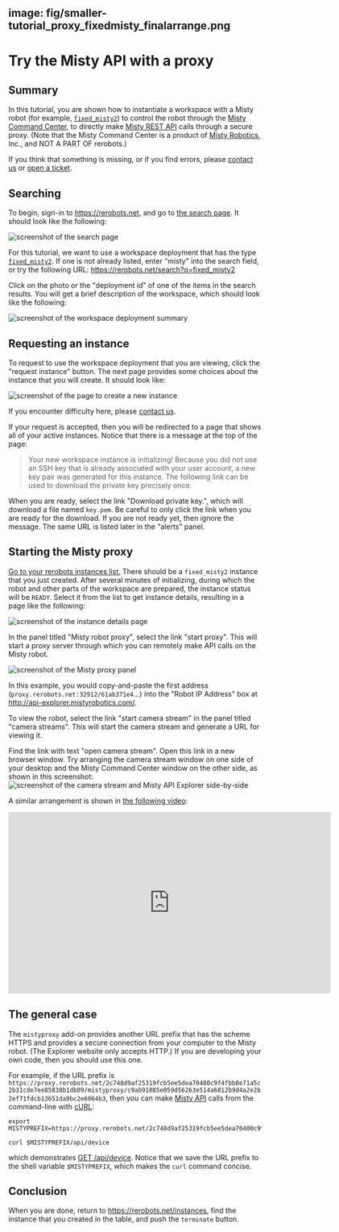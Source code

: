 image: fig/smaller-tutorial_proxy_fixedmisty_finalarrange.png
---

# Try the Misty API with a proxy

## Summary

In this tutorial, you are shown how to instantiate a workspace with a Misty robot
(for example, [`fixed_misty2`](/workspaces/fixed_misty2.html)) to control the robot through the
[Misty Command Center](http://sdk.mistyrobotics.com/command-center/index.html), to directly make
[Misty REST API](https://docs.mistyrobotics.com/misty-ii/rest-api/api-reference/) calls
through a secure proxy. (Note that the Misty Command Center is a product of [Misty
Robotics](https://www.mistyrobotics.com/), Inc., and NOT A PART OF rerobots.)

If you think that something is missing, or if you find errors, please [contact
us](https://rerobots.net/contact) or [open a ticket](
https://github.com/rerobots/doc-help/issues).

## Searching

To begin, sign-in to <https://rerobots.net>, and go to [the search
page](https://rerobots.net/search). It should look like the following:

![screenshot of the search page](/fig/tutorial_proxy_fixedmisty_search.png)

For this tutorial, we want to use a workspace deployment that has the type
[`fixed_misty2`](/workspaces/fixed_misty2.html). If one is not
already listed, enter "misty" into the search field, or try the following URL:
<https://rerobots.net/search?q=fixed_misty2>

Click on the photo or the "deployment id" of one of the items in the search
results. You will get a brief description of the workspace, which should look
like the following:

![screenshot of the workspace deployment summary](/fig/tutorial_proxy_fixedmisty_wddetails.png)

## Requesting an instance

To request to use the workspace deployment that you are viewing, click the
"request instance" button. The next page provides some choices about the
instance that you will create. It should look like:

![screenshot of the page to create a new instance](/fig/tutorial_proxy_fixedmisty_newinstance.png)

If you encounter difficulty here, please [contact us](
https://rerobots.net/contact).

If your request is accepted, then you will be redirected to a page that shows
all of your active instances. Notice that there is a message at the top of the page:

> Your new workspace instance is initializing! Because you did not use an SSH key
> that is already associated with your user account, a new key pair was generated
> for this instance. The following link can be used to download the private key
> precisely once.

When you are ready, select the link "Download private key.", which will download
a file named `key.pem`. Be careful to only click the link when you are ready for
the download. If you are not ready yet, then ignore the message. The same URL is
listed later in the "alerts" panel.

## Starting the Misty proxy

[Go to your rerobots instances list.](https://rerobots.net/instances) There
should be a `fixed_misty2` instance that you just created. After several
minutes of initializing, during which the robot and other parts of the workspace
are prepared, the instance status will be `READY`. Select it from the list to
get instance details, resulting in a page like the following:

![screenshot of the instance details page](/fig/tutorial_proxy_fixedmisty_instancedetails.png)

In the panel titled "Misty robot proxy", select the link "start proxy". This
will start a proxy server through which you can remotely make API calls on the
Misty robot.

![screenshot of the Misty proxy panel](/fig/tutorial_proxy_fixedmisty_proxypanel.png)

In this example, you would copy-and-paste the first address
(`proxy.rerobots.net:32912/61ab371e4`...) into the "Robot IP Address" box at
<http://api-explorer.mistyrobotics.com/>.

To view the robot, select the link "start camera stream" in the panel titled
"camera streams". This will start the camera stream and generate a URL for
viewing it.

Find the link with text "open camera stream". Open this link in a new browser
window. Try arranging the camera stream window on one side of your desktop and
the Misty Command Center window on the other side, as shown in this screenshot:
![screenshot of the camera stream and Misty API Explorer
side-by-side](/fig/tutorial_proxy_fixedmisty_finalarrange.png)

A similar arrangement is shown in [the following video](https://vimeo.com/308490117):
<iframe src="https://player.vimeo.com/video/440801712" width="640" height="360" frameborder="0" webkitallowfullscreen mozallowfullscreen allowfullscreen></iframe>


## The general case

The `mistyproxy` add-on provides another URL prefix that has the scheme HTTPS
and provides a secure connection from your computer to the Misty robot. (The
Explorer website only accepts HTTP.) If you are developing your own code, then
you should use this one.

For example, if the URL prefix is
`https://proxy.rerobots.net/2c748d9af25319fcb5ee5dea70400c9f4fbb8e71a5c2b31cde7ee85838b1db09/mistyproxy/c9ab91885e059d56263e514a6812b9d4a2e2b2ef71fdcb13651da9bc2e6064b3`,
then you can make [Misty API](
https://docs.mistyrobotics.com/docs/reference/rest/) calls from the
command-line with [cURL](https://curl.haxx.se/):

    export MISTYPREFIX=https://proxy.rerobots.net/2c748d9af25319fcb5ee5dea70400c9f4fbb8e71a5c2b31cde7ee85838b1db09/mistyproxy/c9ab91885e059d56263e514a6812b9d4a2e2b2ef71fdcb13651da9bc2e6064b3

    curl $MISTYPREFIX/api/device

which demonstrates [GET /api/device](
https://docs.mistyrobotics.com/docs/reference/rest/#getdeviceinformation). Notice
that we save the URL prefix to the shell variable `$MISTYPREFIX`, which makes
the `curl` command concise.


## Conclusion

When you are done, return to <https://rerobots.net/instances>, find the instance
that you created in the table, and push the `terminate` button.
